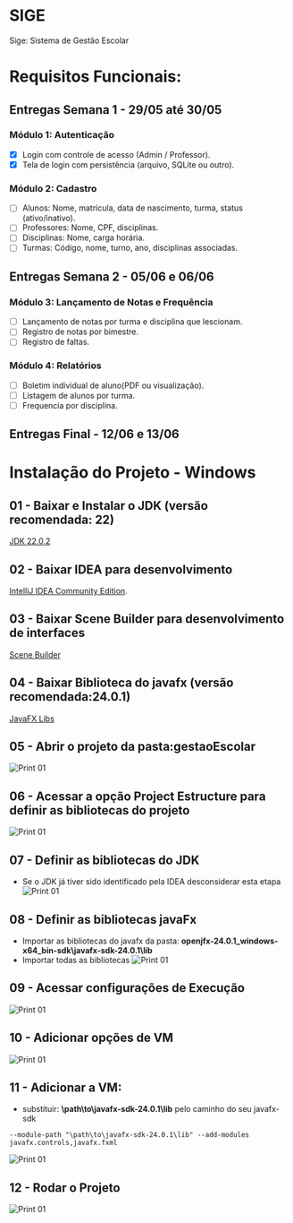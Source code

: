 # SIGE
Sige: Sistema de Gestão Escolar

# Requisitos Funcionais:

## Entregas Semana 1 - 29/05 até 30/05

### Módulo 1: Autenticação

- [x] Login com controle de acesso (Admin / Professor).
- [x] Tela de login com persistência (arquivo, SQLite ou outro).

### Módulo 2: Cadastro

- [ ] Alunos: Nome, matrícula, data de nascimento, turma, status (ativo/inativo).
- [ ] Professores: Nome, CPF, disciplinas.
- [ ] Disciplinas: Nome, carga horária.
- [ ] Turmas: Código, nome, turno, ano, disciplinas associadas.

## Entregas Semana 2 - 05/06 e 06/06

### Módulo 3: Lançamento de Notas e Frequência

- [ ]  Lançamento de notas por turma e disciplina que lescionam.
- [ ]  Registro de notas por bimestre.
- [ ]  Registro de faltas.

### Módulo 4: Relatórios

- [ ] Boletim individual de aluno(PDF ou visualização).
- [ ] Listagem de alunos por turma.
- [ ] Frequencia por disciplina.

## Entregas Final - 12/06 e 13/06

# Instalação do Projeto - Windows

## 01 - Baixar e Instalar o JDK (versão recomendada: 22)
[JDK 22.0.2](https://download.oracle.com/java/22/archive/jdk-22.0.2_windows-x64_bin.exe)

## 02 - Baixar IDEA para desenvolvimento

[IntelliJ IDEA Community Edition](https://www.jetbrains.com/pt-br/idea/download/?section=windows).

## 03 - Baixar Scene Builder para desenvolvimento de interfaces
[Scene Builder](https://gluonhq.com/products/scene-builder/#download)

## 04 - Baixar Biblioteca do javafx (versão recomendada:24.0.1)
[JavaFX Libs](https://gluonhq.com/products/javafx/)

## 05 - Abrir o projeto da pasta:gestaoEscolar
![Print 01](prints/01.png)

## 06 - Acessar a opção **Project Estructure** para definir as bibliotecas do projeto
![Print 01](prints/02.png)

## 07 - Definir as bibliotecas do JDK
 - Se o JDK já tiver sido identificado pela IDEA desconsiderar esta etapa
![Print 01](prints/07.png)

## 08 - Definir as bibliotecas javaFx
 - Importar as bibliotecas do javafx da pasta: **openjfx-24.0.1_windows-x64_bin-sdk\javafx-sdk-24.0.1\lib**
 - Importar todas as bibliotecas
![Print 01](prints/03.png)

## 09 - Acessar configurações de Execução
![Print 01](prints/04.png)

## 10 - Adicionar opções de VM
![Print 01](prints/05.png)

## 11 - Adicionar a VM:
  - substituir: **\path\to\javafx-sdk-24.0.1\lib** pelo caminho do seu javafx-sdk
  ```
  --module-path "\path\to\javafx-sdk-24.0.1\lib" --add-modules javafx.controls,javafx.fxml
  ```

  ![Print 01](prints/06.png)

  ## 12 - Rodar o Projeto
  
  ![Print 01](prints/08.png)
    


